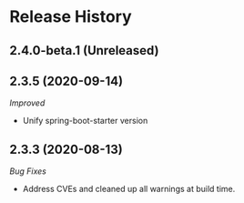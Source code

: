 # Release History

## 2.4.0-beta.1 (Unreleased)


## 2.3.5 (2020-09-14)
_Improved_
- Unify spring-boot-starter version

## 2.3.3 (2020-08-13)
_Bug Fixes_ 
- Address CVEs and cleaned up all warnings at build time. 
